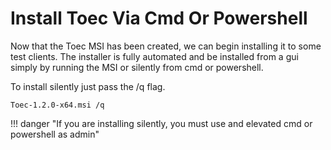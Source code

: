 # Install Toec Via Cmd Or Powershell
Now that the Toec MSI has been created, we can begin installing it to some test clients.  The installer is fully automated and be installed from a gui simply by running the MSI or silently from cmd or powershell.

To install silently just pass the /q flag.
&nbsp;	

	Toec-1.2.0-x64.msi /q

!!! danger "If you are installing silently, you must use and elevated cmd or powershell as admin"



